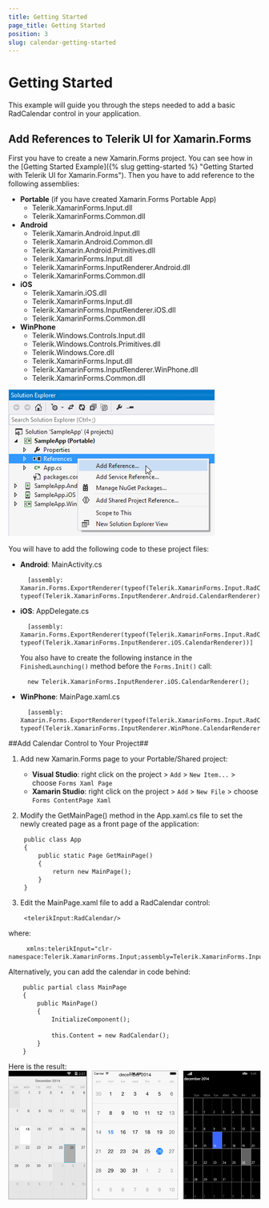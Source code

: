 ```yaml
---
title: Getting Started
page_title: Getting Started
position: 3
slug: calendar-getting-started
---
```


# Getting Started #

This example will guide you through the steps needed to add a basic RadCalendar control in your application.

## Add References to Telerik UI for Xamarin.Forms ##

First you have to create a new Xamarin.Forms project. You can see how in the [Getting Started Example]({% slug getting-started %} "Getting Started with Telerik UI for Xamarin.Forms"). Then you have to add reference to the following assemblies:

* **Portable** (if you have created Xamarin.Forms Portable App)
	- Telerik.XamarinForms.Input.dll
	- Telerik.XamarinForms.Common.dll
* **Android**
	- Telerik.Xamarin.Android.Input.dll
	- Telerik.Xamarin.Android.Common.dll
	- Telerik.Xamarin.Android.Primitives.dll
	- Telerik.XamarinForms.Input.dll
	- Telerik.XamarinForms.InputRenderer.Android.dll
	- Telerik.XamarinForms.Common.dll
* **iOS**
	- Telerik.Xamarin.iOS.dll
	- Telerik.XamarinForms.Input.dll
	- Telerik.XamarinForms.InputRenderer.iOS.dll
	- Telerik.XamarinForms.Common.dll
* **WinPhone**
	- Telerik.Windows.Controls.Input.dll
	- Telerik.Windows.Controls.Primitives.dll
	- Telerik.Windows.Core.dll
	- Telerik.XamarinForms.Input.dll
	- Telerik.XamarinForms.InputRenderer.WinPhone.dll
	- Telerik.XamarinForms.Common.dll

![Add Calendar References](images/calendar-getting-started-references.png)

You will have to add the following code to these project files:

* **Android**: MainActivity.cs
  
		[assembly: Xamarin.Forms.ExportRenderer(typeof(Telerik.XamarinForms.Input.RadCalendar), typeof(Telerik.XamarinForms.InputRenderer.Android.CalendarRenderer))]

* **iOS**: AppDelegate.cs

		[assembly: Xamarin.Forms.ExportRenderer(typeof(Telerik.XamarinForms.Input.RadCalendar), typeof(Telerik.XamarinForms.InputRenderer.iOS.CalendarRenderer))]

	You also have to create the following instance in the `FinishedLaunching()` method before the `Forms.Init()` call:

		new Telerik.XamarinForms.InputRenderer.iOS.CalendarRenderer();

* **WinPhone**: MainPage.xaml.cs
    
		[assembly: Xamarin.Forms.ExportRenderer(typeof(Telerik.XamarinForms.Input.RadCalendar), typeof(Telerik.XamarinForms.InputRenderer.WinPhone.CalendarRenderer))]

##Add Calendar Control to Your Project##

1. Add new Xamarin.Forms page to your Portable/Shared project:
	* **Visual Studio**: right click on the project > `Add` > `New Item...` > choose `Forms Xaml Page`
	* **Xamarin Studio**: right click on the project > `Add` > `New File` > choose `Forms ContentPage Xaml`

1. Modify the GetMainPage() method in the App.xaml.cs file to set the newly created page as a front page of the application:

		public class App
		{
			public static Page GetMainPage()
			{
				return new MainPage();
			}
		}

1. Edit the MainPage.xaml file to add a RadCalendar control:

	    <telerikInput:RadCalendar/>
where:  

		 xmlns:telerikInput="clr-namespace:Telerik.XamarinForms.Input;assembly=Telerik.XamarinForms.Input"
Alternatively, you can add the calendar in code behind:

		public partial class MainPage
	    {
	        public MainPage()
	        {
	            InitializeComponent();
	            
				this.Content = new RadCalendar();
	        }
		}

Here is the result:  
![Basic RadCalendar Example](images/calendar-getting-started.png "Basic RadCalendar")